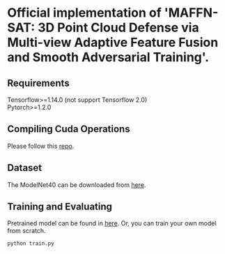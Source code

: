 # Official implementation of 'MAFFN-SAT: 3D Point Cloud Defense via Multi-view Adaptive Feature Fusion and Smooth Adversarial Training'.
## Requirements

Tensorflow>=1.14.0 (not support Tensorflow 2.0)  
Pytorch>=1.2.0

## Compiling Cuda Operations
Please follow this [repo](https://github.com/charlesq34/pointnet2).

## Dataset
The ModelNet40 can be downloaded from [here](https://modelnet.cs.princeton.edu/).

## Training and Evaluating
Pretrained model can be found in [here](https://drive.google.com/drive/folders/1JBYkdO2GlW_wKWvUXNDxrf8PQIJMuorN?usp=sharing). Or, you can train your own model from scratch.

`python train.py`
